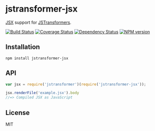 # jstransformer-jsx

[JSX](https://www.npmjs.com/package/react-tools#jsx) support for [JSTransformers](http://github.com/jstransformers).

[![Build Status](https://img.shields.io/travis/jstransformers/jstransformer-jsx/master.svg)](https://travis-ci.org/jstransformers/jstransformer-jsx)
[![Coverage Status](https://img.shields.io/codecov/c/github/jstransformers/jstransformer-jsx/master.svg)](https://codecov.io/gh/jstransformers/jstransformer-jsx)
[![Dependency Status](https://img.shields.io/david/jstransformers/jstransformer-jsx/master.svg)](http://david-dm.org/jstransformers/jstransformer-jsx)
[![NPM version](https://img.shields.io/npm/v/jstransformer-jsx.svg)](https://www.npmjs.org/package/jstransformer-jsx)

## Installation

    npm install jstransformer-jsx

## API

```js
var jsx = require('jstransformer')(require('jstransformer-jsx'));

jsx.renderFile('example.jsx').body
//=> Compiled JSX as JavaScript
```

## License

MIT

